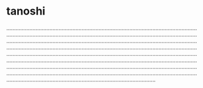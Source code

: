 # tanoshi

.................................................................................................................................................................................................................................................................................................................................................................................................................................................................................................................................................................................................................................................................................................................................................................................................................................................................................................................................................................................................................................................................................................................................
